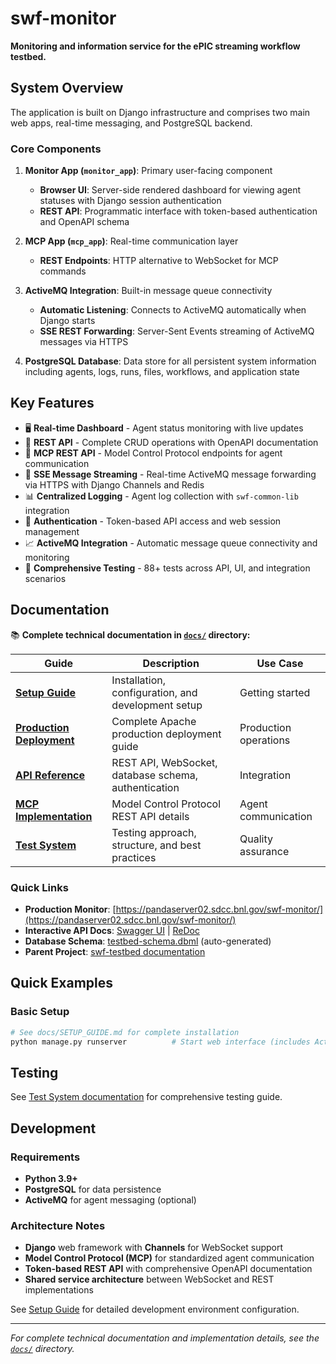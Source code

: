 # swf-monitor

**Monitoring and information service for the ePIC streaming workflow testbed.**

## System Overview

The application is built on Django infrastructure and comprises two main web apps, real-time messaging, and PostgreSQL backend.

### Core Components

1. **Monitor App (`monitor_app`)**: Primary user-facing component
   * **Browser UI**: Server-side rendered dashboard for viewing agent statuses with Django session authentication
   * **REST API**: Programmatic interface with token-based authentication and OpenAPI schema

2. **MCP App (`mcp_app`)**: Real-time communication layer
   * **REST Endpoints**: HTTP alternative to WebSocket for MCP commands

3. **ActiveMQ Integration**: Built-in message queue connectivity
   * **Automatic Listening**: Connects to ActiveMQ automatically when Django starts
   * **SSE REST Forwarding**: Server-Sent Events streaming of ActiveMQ messages via HTTPS

4. **PostgreSQL Database**: Data store for all persistent system information including agents, logs, runs, files, workflows, and application state

## Key Features

- 🖥️ **Real-time Dashboard** - Agent status monitoring with live updates
- 🔗 **REST API** - Complete CRUD operations with OpenAPI documentation  
- 🔄 **MCP REST API** - Model Control Protocol endpoints for agent communication
- 📡 **SSE Message Streaming** - Real-time ActiveMQ message forwarding via HTTPS with Django Channels and Redis
- 📊 **Centralized Logging** - Agent log collection with `swf-common-lib` integration
- 🔐 **Authentication** - Token-based API access and web session management
- 📈 **ActiveMQ Integration** - Automatic message queue connectivity and monitoring
- 🧪 **Comprehensive Testing** - 88+ tests across API, UI, and integration scenarios

## Documentation

📚 **Complete technical documentation in [`docs/`](docs/) directory:**

| Guide | Description | Use Case |
|-------|-------------|----------|
| **[Setup Guide](docs/SETUP_GUIDE.md)** | Installation, configuration, and development setup | Getting started |
| **[Production Deployment](docs/PRODUCTION_DEPLOYMENT.md)** | Complete Apache production deployment guide | Production operations |
| **[API Reference](docs/API_REFERENCE.md)** | REST API, WebSocket, database schema, authentication | Integration |
| **[MCP Implementation](docs/MCP_REST_IMPLEMENTATION.md)** | Model Control Protocol REST API details | Agent communication |
| **[Test System](docs/TEST_SYSTEM.md)** | Testing approach, structure, and best practices | Quality assurance |

### Quick Links
- **Production Monitor**: [https://pandaserver02.sdcc.bnl.gov/swf-monitor/](https://pandaserver02.sdcc.bnl.gov/swf-monitor/)
- **Interactive API Docs**: [Swagger UI](https://pandasserver02.sdcc.bnl.gov/swf-monitor/api/schema/swagger-ui/) | [ReDoc](https://pandasserver02.sdcc.bnl.gov/swf-monitor/api/schema/redoc/)
- **Database Schema**: [testbed-schema.dbml](testbed-schema.dbml) (auto-generated)
- **Parent Project**: [swf-testbed documentation](../swf-testbed/README.md)

## Quick Examples

### Basic Setup
```bash
# See docs/SETUP_GUIDE.md for complete installation
python manage.py runserver          # Start web interface (includes ActiveMQ integration)
```

## Testing

See [Test System documentation](docs/TEST_SYSTEM.md) for comprehensive testing guide.

## Development

### Requirements
- **Python 3.9+** 
- **PostgreSQL** for data persistence
- **ActiveMQ** for agent messaging (optional)

### Architecture Notes
- **Django** web framework with **Channels** for WebSocket support
- **Model Control Protocol (MCP)** for standardized agent communication
- **Token-based REST API** with comprehensive OpenAPI documentation
- **Shared service architecture** between WebSocket and REST implementations

See [Setup Guide](docs/SETUP_GUIDE.md) for detailed development environment configuration.

---

*For complete technical documentation and implementation details, see the [`docs/`](docs/) directory.*